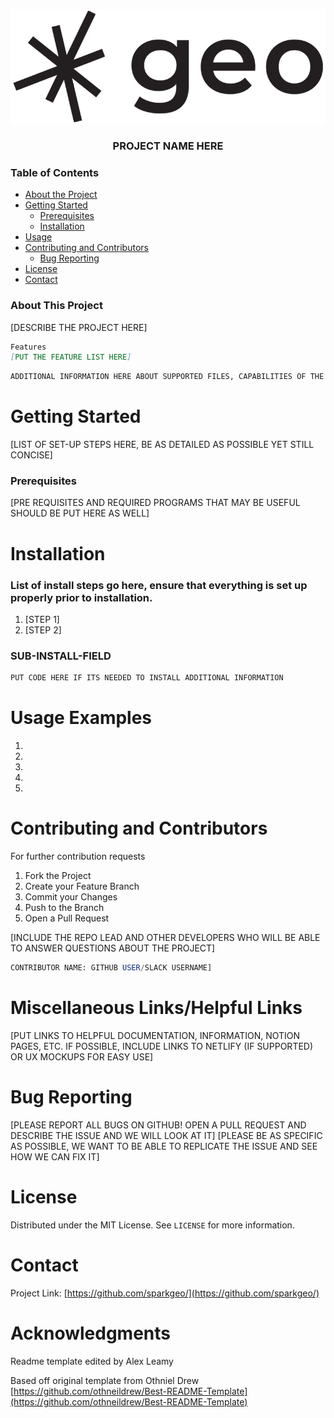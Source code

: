 <!--
*** Thanks for checking out this README Template. If you have a suggestion that would
*** make this better, please fork the repo and create a pull request or simply open
*** an issue with the tag "enhancement".
*** Thanks again! Now go create something AMAZING! :D
-->


<!-- PROJECT SHIELDS -->
<!--
*** I'm using markdown "reference style" links for readability.
*** Reference links are enclosed in brackets [ ] instead of parentheses ( ).
*** See the bottom of this document for the declaration of the reference variables
*** for contributors-url, forks-url, etc. This is an optional, concise syntax you may use.
*** https://www.markdownguide.org/basic-syntax/#reference-style-links
-->
<!-- PROJECT LOGO -->
<br />
<p align="center">
  <a href="https://github.com/sparkgeo/template-barebones">
    <img src="./images/sparkgeo-logo.png">
  </a>
  <h3 align="center">PROJECT NAME HERE</h3>
</p>


<!-- TABLE OF CONTENTS -->
### Table of Contents

* [About the Project](#about-the-project)
* [Getting Started](#getting-started)
  * [Prerequisites](#prerequisites)
  * [Installation](#installation)
* [Usage](#usage)
* [Contributing and Contributors](#contributing)
  * [Bug Reporting](#bugreporting)
* [License](#license)
* [Contact](#contact)


<!-- ABOUT THE PROJECT -->
### About This Project

[DESCRIBE THE PROJECT HERE]

```markdown
Features
[PUT THE FEATURE LIST HERE]
```

```markdown
ADDITIONAL INFORMATION HERE ABOUT SUPPORTED FILES, CAPABILITIES OF THE PROJECT, ETC
```

<!-- GETTING STARTED -->
# Getting Started

[LIST OF SET-UP STEPS HERE, BE AS DETAILED AS POSSIBLE YET STILL CONCISE]

### Prerequisites

[PRE REQUISITES AND REQUIRED PROGRAMS THAT MAY BE USEFUL SHOULD BE PUT HERE AS WELL]


# Installation

### List of install steps go here, ensure that everything is set up properly prior to installation.

1. [STEP 1]
2. [STEP 2]

### SUB-INSTALL-FIELD

```markdown
PUT CODE HERE IF ITS NEEDED TO INSTALL ADDITIONAL INFORMATION
```

<!-- USAGE EXAMPLES -->
# Usage Examples

1.
2. 
3. 
4. 
5. 

<!-- CONTRIBUTING -->
# Contributing and Contributors

For further contribution requests

1. Fork the Project
2. Create your Feature Branch 
3. Commit your Changes 
4. Push to the Branch 
5. Open a Pull Request

[INCLUDE THE REPO LEAD AND OTHER DEVELOPERS WHO WILL BE ABLE TO ANSWER QUESTIONS ABOUT THE PROJECT]

```SQL
CONTRIBUTOR NAME: GITHUB USER/SLACK USERNAME]
```

# Miscellaneous Links/Helpful Links

[PUT LINKS TO HELPFUL DOCUMENTATION, INFORMATION, NOTION PAGES, ETC. IF POSSIBLE, INCLUDE LINKS TO NETLIFY (IF SUPPORTED) OR UX MOCKUPS FOR EASY USE]

<!-- BUG REPORTING -->
# Bug Reporting

[PLEASE REPORT ALL BUGS ON GITHUB! OPEN A PULL REQUEST AND DESCRIBE THE ISSUE AND WE WILL LOOK AT IT]
[PLEASE BE AS SPECIFIC AS POSSIBLE, WE WANT TO BE ABLE TO REPLICATE THE ISSUE AND SEE HOW WE CAN FIX IT]

<!-- LICENSE -->
# License

Distributed under the MIT License. See `LICENSE` for more information.


<!-- CONTACT -->
# Contact

Project Link: [https://github.com/sparkgeo/](https://github.com/sparkgeo/)


<!-- ACKNOWLEDGMENTS -->
# Acknowledgments

Readme template edited by Alex Leamy

Based off original template from Othniel Drew [https://github.com/othneildrew/Best-README-Template](https://github.com/othneildrew/Best-README-Template)


